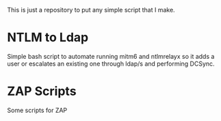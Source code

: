 This is just a repository to put any simple script that I make.

# NTLM to Ldap

Simple bash script to automate running mitm6 and ntlmrelayx so it adds a user or escalates an existing one through ldap/s and performing DCSync.

# ZAP Scripts

Some scripts for ZAP
